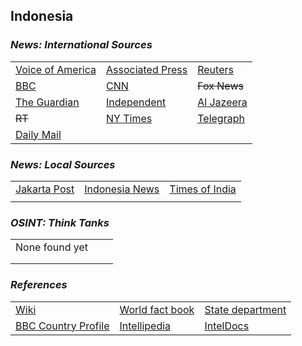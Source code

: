 ## Indonesia ##

### _News: International Sources_ ###
|   |   |   |
| --- | --- | --- |
| [Voice of America](https://www.voanews.com/search?search_api_fulltext=Indonesia&type=1&sort_by=publication_time) | [Associated Press](https://apnews.com/Indonesia) | [Reuters](https://www.reuters.com/places/indonesia) |
| [BBC](https://www.bbc.com/news/topics/cmj34zmw7vmt/indonesia) | [CNN](https://www.cnn.com/search/?q=Indonesia&size=10&type=article) | ~~Fox News~~ |
| [The Guardian](https://www.theguardian.com/world/indonesia)  | [Independent](https://www.independent.co.uk/topic/indonesia) | [Al Jazeera](https://www.aljazeera.com/topics/country/Indonesia.html) |
| ~~RT~~ | [NY Times](https://www.nytimes.com/topic/destination/indonesia?searchResultPosition=0) | [Telegraph](https://www.telegraph.co.uk/indonesia/) |
| [Daily Mail](https://www.dailymail.co.uk/news/indonesia/index.html) |   |   |

### _News: Local Sources_ ###
|   |   |   |
| --- | --- | --- |
| [Jakarta Post](https://www.thejakartapost.com/) | [Indonesia News](https://www.indonesianews.net/) | [Times of India](https://timesofindia.indiatimes.com/topic/Indonesia) |
|  |  |  |

### _OSINT: Think Tanks_ ###
|  |  |  |
| --- | --- | --- |
| None found yet []() | []() | []() |
| []() | []() | []() |
| []() | []() | []() |


### _References_ ###
|   |   |   |
| --- | --- | --- |
| [Wiki](https://en.wikipedia.org/wiki/Indonesia) | [World fact book](https://www.cia.gov/library/publications/the-world-factbook/geos/id.html) | [State department](https://www.state.gov/countries-areas/indonesia/) |
| [BBC Country Profile](https://www.bbc.com/news/world-asia-pacific-14921238) | [Intellipedia](https://intellipedia.intelink.gov/wiki/Indonesia) | [IntelDocs](https://inteldocs.intelink.gov/search/folder?q=Indonesia) |
